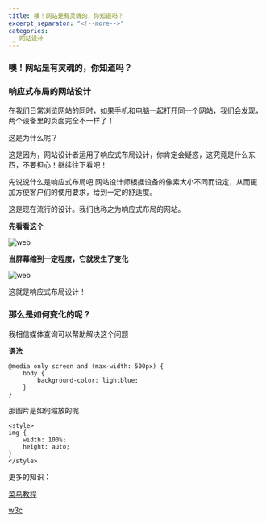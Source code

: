 ```yaml
---
title: 噢！网站是有灵魂的，你知道吗？
excerpt_separator: "<!--more-->"
categories:
 _ 网站设计 
---
```


### 噢！网站是有灵魂的，你知道吗？
<!--more-->

### 响应式布局的网站设计

在我们日常浏览网站的同时，如果手机和电脑一起打开同一个网站，我们会发现，两个设备里的页面完全不一样了！

这是为什么呢？

这是因为，网站设计者运用了响应式布局设计，你肯定会疑惑，这究竟是什么东西，不要担心！继续往下看吧！

先说说什么是响应式布局吧
网站设计师根据设备的像素大小不同而设定，从而更加方便客户们的使用要求，给到一定的舒适度。

这是现在流行的设计。我们也称之为响应式布局的网站。

**先看看这个**

![web](https://gitee.com/sawgfrvg/pengdanmin/tree/pp/assets/images/webbuju.jpeg)

**当屏幕缩到一定程度，它就发生了变化**

![web](https://gitee.com/sawgfrvg/pengdanmin/tree/pp/assets/images/webbuju2.jpeg)

这就是响应式布局设计！

### 那么是如何变化的呢？
我相信媒体查询可以帮助解决这个问题

**语法**
```
@media only screen and (max-width: 500px) {
    body {
        background-color: lightblue;
    }
}
```

那图片是如何缩放的呢
```
<style>
img {
    width: 100%;
    height: auto;
}
</style>
```

更多的知识：

[菜鸟教程](https://www.runoob.com/css3/css3-mediaqueries.html)

[w3c](https://www.w3school.com.cn/html/html_responsive.asp)





